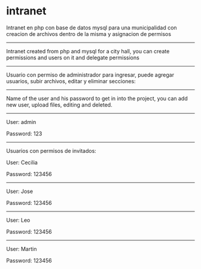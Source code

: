 # intranet

Intranet en php con base de datos mysql para una municipalidad con creacion de archivos dentro de la misma y asignacion de permisos
________________________________________________________________________________________________________________________

Intranet created from php and mysql for a city hall, you can create permissions and users on it and delegate permissions
________________________________________________________________________________________________________________________

Usuario con permiso de administrador para ingresar, puede agregar usuarios, subir archivos, editar y eliminar secciones:
________________________________________________________________________________________________________________________

Name of the user and his password to get in into the project, you can add new user, upload files, editing and deleted.
________________________________________________________________________________________________________________________

User: admin

Password: 123
_________________________________________________________________________________________________________________________

Usuarios con permisos de invitados:

User: Cecilia

Password: 123456
___________________________________________

User: Jose

Password: 123456
___________________________________________

User: Leo

Password: 123456
___________________________________________

User: Martin

Password: 123456

